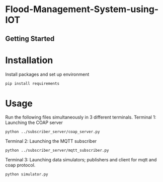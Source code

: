 # Flood-Management-System-using-IOT

## Getting Started
# Installation
Install packages and set up environment

```
pip install requirements
```
# Usage
Run the following files simultaneously in 3 different terminals. 
Terminal 1:
Launching the COAP server
```
python ../subscriber_server/coap_server.py
```

Terminal 2:
Launching the MQTT subscriber
```
python ../subscriber_server/mqtt_subscriber.py
```

Terminal 3:
Launching data simulators; publishers and client for mqtt and coap protocol. 
```
python simulator.py
```

